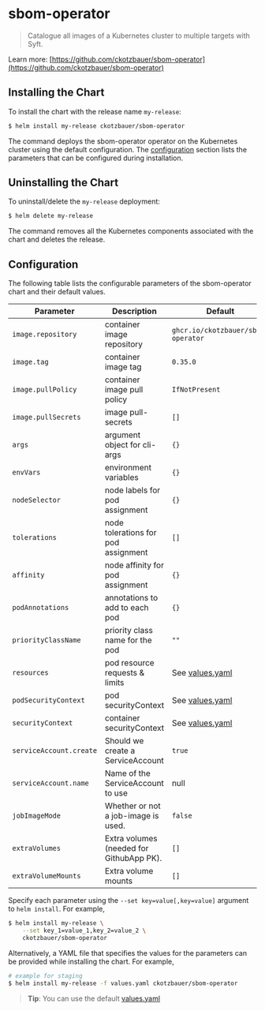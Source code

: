 # sbom-operator

> Catalogue all images of a Kubernetes cluster to multiple targets with Syft.

Learn more: [https://github.com/ckotzbauer/sbom-operator](https://github.com/ckotzbauer/sbom-operator)


## Installing the Chart

To install the chart with the release name `my-release`:

```bash
$ helm install my-release ckotzbauer/sbom-operator
```

The command deploys the sbom-operator operator on the Kubernetes cluster using the default configuration. The [configuration](#configuration) section lists the parameters that can be configured during installation.

## Uninstalling the Chart

To uninstall/delete the `my-release` deployment:

```bash
$ helm delete my-release
```
The command removes all the Kubernetes components associated with the chart and deletes the release.

## Configuration

The following table lists the configurable parameters of the sbom-operator chart and their default values.

|               Parameter                |                    Description                    |            Default                       |
| -------------------------------------- | ------------------------------------------------- | ---------------------------------------- |
| `image.repository`                     | container image repository                        | `ghcr.io/ckotzbauer/sbom-operator`       |
| `image.tag`                            | container image tag                               | `0.35.0`                                 |
| `image.pullPolicy`                     | container image pull policy                       | `IfNotPresent`                           |
| `image.pullSecrets`                    | image pull-secrets                                | `[]`                                     |
| `args`                                 | argument object for cli-args                      | `{}`                                     |
| `envVars`                              | environment variables                             | `{}`                                     |
| `nodeSelector`                         | node labels for pod assignment                    | `{}`                                     |
| `tolerations`                          | node tolerations for pod assignment               | `[]`                                     |
| `affinity`                             | node affinity for pod assignment                  | `{}`                                     |
| `podAnnotations`                       | annotations to add to each pod                    | `{}`                                     |
| `priorityClassName`                    | priority class name for the pod                   | `""`                                     |
| `resources`                            | pod resource requests & limits                    | See [values.yaml](values.yaml)           |
| `podSecurityContext`                   | pod securityContext                               | See [values.yaml](values.yaml)        |
| `securityContext`                      | container securityContext                         | See [values.yaml](values.yaml)           |
| `serviceAccount.create`                | Should we create a ServiceAccount                 | `true`                                   |
| `serviceAccount.name`                  | Name of the ServiceAccount to use                 | null                                     |
| `jobImageMode`                         | Whether or not a job-image is used.               | `false`                                  |
| `extraVolumes`                         | Extra volumes (needed for GithubApp PK).          | `[]`                                     |
| `extraVolumeMounts`                    | Extra volume mounts                               | `[]`                                     |

Specify each parameter using the `--set key=value[,key=value]` argument to `helm install`. For example,

```bash
$ helm install my-release \
    --set key_1=value_1,key_2=value_2 \
    ckotzbauer/sbom-operator
```

Alternatively, a YAML file that specifies the values for the parameters can be provided while installing the chart. For example,

```bash
# example for staging
$ helm install my-release -f values.yaml ckotzbauer/sbom-operator
```

> **Tip**: You can use the default [values.yaml](values.yaml)

